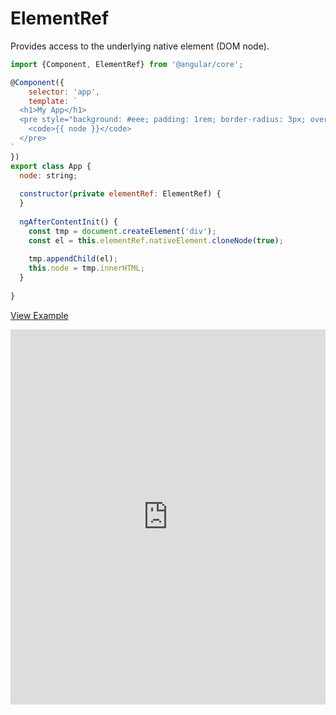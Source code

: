 # ElementRef

Provides access to the underlying native element (DOM node).

```js
import {Component, ElementRef} from '@angular/core';

@Component({
	selector: 'app',
	template: `
  <h1>My App</h1>
  <pre style="background: #eee; padding: 1rem; border-radius: 3px; overflow: auto;"> 
    <code>{{ node }}</code>
  </pre>
`
})
export class App {
  node: string;
  
  constructor(private elementRef: ElementRef) {
  }
  
  ngAfterContentInit() {
    const tmp = document.createElement('div');
    const el = this.elementRef.nativeElement.cloneNode(true);
    
    tmp.appendChild(el);
    this.node = tmp.innerHTML;
  }
  
}
```


[View Example](http://plnkr.co/edit/XLoF3ZNrIGX8nj01RJZb?p=preview)

<iframe style="width: 100%; height: 600px" src="http://embed.plnkr.co/XLoF3ZNrIGX8nj01RJZb/" frameborder="0" allowfullscren="allowfullscren"></iframe>
